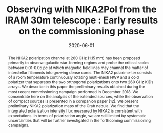 ---
title: "Observing with NIKA2Pol from the IRAM 30m telescope : Early results on the commissioning phase"
collection: "publications"
category: "co_procs"
permalink: /publications/2020EPJWC22800022R
link: https://ui.adsabs.harvard.edu/abs/2020EPJWC.22800022R/abstract
date: 2020-06-01
venue: "mm Universe @ NIKA2 - Observing the mm Universe with the NIKA2 Camera"
citation: "De Petris, M., Ruppin, F., Sembolini, F., et al. (2020), mm Universe @ NIKA2 - Observing the mm Universe with the NIKA2 Camera, 228, 00008."
abstract: "The NIKA2 polarization channel at 260 GHz (1.15 mm) has been proposed primarily to observe galactic star-forming regions and probe the critical scales between 0.01-0.05 pc at which magnetic field lines may channel the matter of interstellar filaments into growing dense cores. The NIKA2 polarime-ter consists of a room temperature continuously rotating multi-mesh HWP and a cold polarizer that separates the two orthogonal polarizations onto two 260 GHz KIDs arrays. We describe in this paper the preliminary results obtained during the most recent commissioning campaign performed in December 2018. We concentrate here on the analysis of the extended sources, while the observation of compact sources is presented in a companion paper [12]. We present preliminary NIKA2 polarization maps of the Crab nebula. We find that the integrated polarization intensity flux measured by NIKA2 is consistent with expectations. In terms of polarization angle, we are still limited by systematic uncertainties that will be further investigated in the forthcoming commissioning campaigns."
---